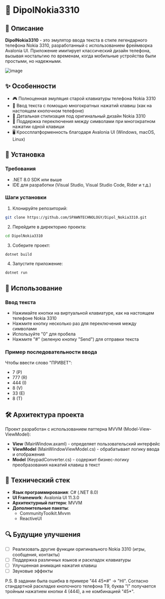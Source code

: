 # 📱 DipolNokia3310

## 📝 Описание

**DipolNokia3310** - это эмулятор ввода текста в стиле легендарного телефона Nokia 3310, разработанный с использованием фреймворка Avalonia UI. Приложение имитирует классический дизайн телефона, вызывая ностальгию по временам, когда мобильные устройства были простыми, но надежными.

![image](https://github.com/user-attachments/assets/3e31255d-5e69-4085-affd-9e84d6278664)

## ✨ Особенности

- 🎮 Полноценная эмуляция старой клавиатуры телефона Nokia 3310
- 📝 Ввод текста с помощью многократных нажатий клавиш (как на настоящем кнопочном телефоне)
- 🎨 Детальная стилизация под оригинальный дизайн Nokia 3310
- 🔄 Поддержка переключения между символами при многократном нажатии одной клавиши
- 🖥️ Кроссплатформенность благодаря Avalonia UI (Windows, macOS, Linux)

## 🚀 Установка

### Требования
- .NET 8.0 SDK или выше
- IDE для разработки (Visual Studio, Visual Studio Code, Rider и т.д.)

### Шаги установки

1. Клонируйте репозиторий:
```bash
git clone https://github.com/SPAWNTECHNOLOGY/Dipol_Nokia3310.git
```

2. Перейдите в директорию проекта:
```bash
cd DipolNokia3310
```

3. Соберите проект:
```bash
dotnet build
```

4. Запустите приложение:
```bash
dotnet run
```

## 🎯 Использование

### Ввод текста
- Нажимайте кнопки на виртуальной клавиатуре, как на настоящем телефоне Nokia 3310
- Нажмите кнопку несколько раз для переключения между символами
- Используйте "0" для пробела
- Нажмите "#" (зеленую кнопку "Send") для отправки текста

### Пример последовательности ввода
Чтобы ввести слово "ПРИВЕТ":
- 7 (P)
- 777 (R)
- 444 (I)
- 8 (V)
- 33 (E)
- 8 (T)

## 🛠️ Архитектура проекта

Проект разработан с использованием паттерна MVVM (Model-View-ViewModel):

- **View** (MainWindow.axaml) - определяет пользовательский интерфейс
- **ViewModel** (MainWindowViewModel.cs) - обрабатывает логику ввода и отображения
- **Model** (KeypadConverter.cs) - содержит бизнес-логику преобразования нажатий клавиш в текст

## 🔧 Технический стек

- **Язык программирования**: C# (.NET 8.0)
- **UI Framework**: Avalonia UI 11.3.0
- **Архитектурный паттерн**: MVVM
- **Дополнительные пакеты**:
  - CommunityToolkit.Mvvm
  - ReactiveUI


## 🔍 Будущие улучшения
- [ ] Реализовать другие функции оригинального Nokia 3310 (игры, сообщения, контакты)
- [ ] Поддержка различных языков и раскладок клавиатуры
- [ ] Улучшенная анимация нажатия клавиш
- [ ] Звуковые эффекты

P.S. В задании была ошибка в примере "44 45*#" -> "HI". Согласно стандартной раскладке кнопочного телефона T9, буква "I" получается тройным нажатием кнопки 4 (444), а не комбинацией "45*". 
